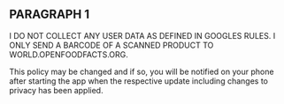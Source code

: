 ## PARAGRAPH 1
I DO NOT COLLECT ANY USER DATA AS DEFINED IN GOOGLES RULES. I ONLY SEND A BARCODE OF A SCANNED PRODUCT TO WORLD.OPENFOODFACTS.ORG.

This policy may be changed and if so, you will be notified on your phone after starting the app when the respective update including changes to privacy has been applied.
